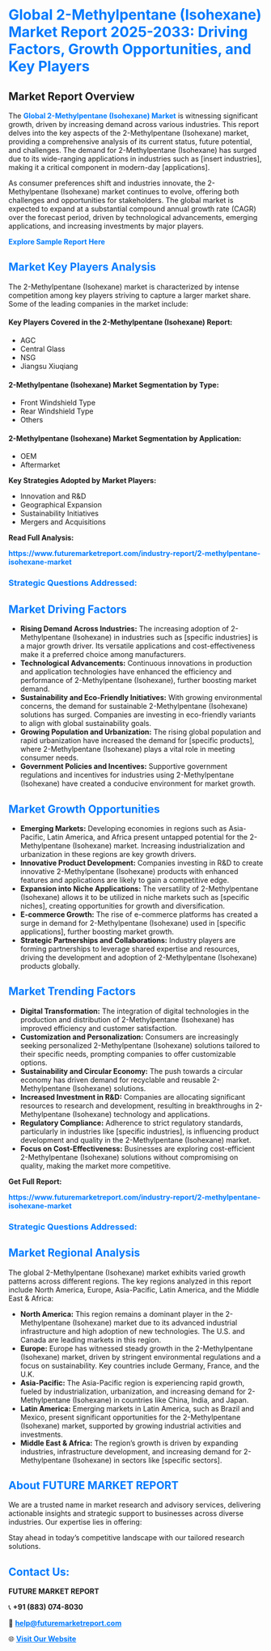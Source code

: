 <h1 style="color: #007BFF;">Global 2-Methylpentane (Isohexane) Market Report 2025-2033: Driving Factors, Growth Opportunities, and Key Players</h1>

<section id="overview">
<h2>Market Report Overview</h2>
<p>The <a href="https://www.futuremarketreport.com/industry-report/2-methylpentane-isohexane-market" style="color: #007BFF; text-decoration: none;"><strong>Global 2-Methylpentane (Isohexane) Market</strong></a> is witnessing significant growth, driven by increasing demand across various industries. This report delves into the key aspects of the 2-Methylpentane (Isohexane) market, providing a comprehensive analysis of its current status, future potential, and challenges. The demand for 2-Methylpentane (Isohexane) has surged due to its wide-ranging applications in industries such as [insert industries], making it a critical component in modern-day [applications].</p>
<p>As consumer preferences shift and industries innovate, the 2-Methylpentane (Isohexane) market continues to evolve, offering both challenges and opportunities for stakeholders. The global market is expected to expand at a substantial compound annual growth rate (CAGR) over the forecast period, driven by technological advancements, emerging applications, and increasing investments by major players.</p>
</section>

<section id="overview">
<p><a href="https://www.futuremarketreport.com/request-sample/reportId=33291" style="color: #007BFF; text-decoration: none;"><strong>Explore Sample Report Here</strong></a></p>
</section>

<section id="key-players">
<h2 style="color: #007BFF;">Market Key Players Analysis</h2>
<p>The 2-Methylpentane (Isohexane) market is characterized by intense competition among key players striving to capture a larger market share. Some of the leading companies in the market include:</p>
<h4>Key Players Covered in the 2-Methylpentane (Isohexane) Report:</h4>
<ul><li>AGC</li><li>Central Glass</li><li>NSG</li><li>Jiangsu Xiuqiang</li></ul>
<h4>2-Methylpentane (Isohexane) Market Segmentation by Type:</h4>
<ul><li>Front Windshield Type</li><li>Rear Windshield Type</li><li>Others</li></ul>

<h4>2-Methylpentane (Isohexane) Market Segmentation by Application:</h4>
<ul><li>OEM</li><li>Aftermarket</li></ul>
<p><strong>Key Strategies Adopted by Market Players:</strong></p>
<ul>
<li>Innovation and R&D</li>
<li>Geographical Expansion</li>
<li>Sustainability Initiatives</li>
<li>Mergers and Acquisitions</li>
</ul>
</section>

<section>
<p><strong>Read Full Analysis: </strong></p><a href="https://www.futuremarketreport.com/industry-report/2-methylpentane-isohexane-market" style="color: #007BFF; text-decoration: none;"><strong>https://www.futuremarketreport.com/industry-report/2-methylpentane-isohexane-market</strong></a>
<h3 style="color: #007BFF;">Strategic Questions Addressed:</h3>
</section>

<section id="driving-factors">
<h2 style="color: #007BFF;">Market Driving Factors</h2>
<ul>
<li><strong>Rising Demand Across Industries:</strong> The increasing adoption of 2-Methylpentane (Isohexane) in industries such as [specific industries] is a major growth driver. Its versatile applications and cost-effectiveness make it a preferred choice among manufacturers.</li>
<li><strong>Technological Advancements:</strong> Continuous innovations in production and application technologies have enhanced the efficiency and performance of 2-Methylpentane (Isohexane), further boosting market demand.</li>
<li><strong>Sustainability and Eco-Friendly Initiatives:</strong> With growing environmental concerns, the demand for sustainable 2-Methylpentane (Isohexane) solutions has surged. Companies are investing in eco-friendly variants to align with global sustainability goals.</li>
<li><strong>Growing Population and Urbanization:</strong> The rising global population and rapid urbanization have increased the demand for [specific products], where 2-Methylpentane (Isohexane) plays a vital role in meeting consumer needs.</li>
<li><strong>Government Policies and Incentives:</strong> Supportive government regulations and incentives for industries using 2-Methylpentane (Isohexane) have created a conducive environment for market growth.</li>
</ul>
</section>

<section id="growth-opportunities">
<h2 style="color: #007BFF;">Market Growth Opportunities</h2>
<ul>
<li><strong>Emerging Markets:</strong> Developing economies in regions such as Asia-Pacific, Latin America, and Africa present untapped potential for the 2-Methylpentane (Isohexane) market. Increasing industrialization and urbanization in these regions are key growth drivers.</li>
<li><strong>Innovative Product Development:</strong> Companies investing in R&D to create innovative 2-Methylpentane (Isohexane) products with enhanced features and applications are likely to gain a competitive edge.</li>
<li><strong>Expansion into Niche Applications:</strong> The versatility of 2-Methylpentane (Isohexane) allows it to be utilized in niche markets such as [specific niches], creating opportunities for growth and diversification.</li>
<li><strong>E-commerce Growth:</strong> The rise of e-commerce platforms has created a surge in demand for 2-Methylpentane (Isohexane) used in [specific applications], further boosting market growth.</li>
<li><strong>Strategic Partnerships and Collaborations:</strong> Industry players are forming partnerships to leverage shared expertise and resources, driving the development and adoption of 2-Methylpentane (Isohexane) products globally.</li>
</ul>
</section>

<section id="trending-factors">
<h2 style="color: #007BFF;">Market Trending Factors</h2>
<ul>
<li><strong>Digital Transformation:</strong> The integration of digital technologies in the production and distribution of 2-Methylpentane (Isohexane) has improved efficiency and customer satisfaction.</li>
<li><strong>Customization and Personalization:</strong> Consumers are increasingly seeking personalized 2-Methylpentane (Isohexane) solutions tailored to their specific needs, prompting companies to offer customizable options.</li>
<li><strong>Sustainability and Circular Economy:</strong> The push towards a circular economy has driven demand for recyclable and reusable 2-Methylpentane (Isohexane) solutions.</li>
<li><strong>Increased Investment in R&D:</strong> Companies are allocating significant resources to research and development, resulting in breakthroughs in 2-Methylpentane (Isohexane) technology and applications.</li>
<li><strong>Regulatory Compliance:</strong> Adherence to strict regulatory standards, particularly in industries like [specific industries], is influencing product development and quality in the 2-Methylpentane (Isohexane) market.</li>
<li><strong>Focus on Cost-Effectiveness:</strong> Businesses are exploring cost-efficient 2-Methylpentane (Isohexane) solutions without compromising on quality, making the market more competitive.</li>
</ul>
</section>

<section>
<p><strong>Get Full Report: </strong></p><a href="https://www.futuremarketreport.com/industry-report/2-methylpentane-isohexane-market" style="color: #007BFF; text-decoration: none;"><strong>https://www.futuremarketreport.com/industry-report/2-methylpentane-isohexane-market</strong></a>
<h3 style="color: #007BFF;">Strategic Questions Addressed:</h3>
</section>


<section id="regional-analysis">
<h2 style="color: #007BFF;">Market Regional Analysis</h2>
<p>The global 2-Methylpentane (Isohexane) market exhibits varied growth patterns across different regions. The key regions analyzed in this report include North America, Europe, Asia-Pacific, Latin America, and the Middle East & Africa:</p>
<ul>
<li><strong>North America:</strong> This region remains a dominant player in the 2-Methylpentane (Isohexane) market due to its advanced industrial infrastructure and high adoption of new technologies. The U.S. and Canada are leading markets in this region.</li>
<li><strong>Europe:</strong> Europe has witnessed steady growth in the 2-Methylpentane (Isohexane) market, driven by stringent environmental regulations and a focus on sustainability. Key countries include Germany, France, and the U.K.</li>
<li><strong>Asia-Pacific:</strong> The Asia-Pacific region is experiencing rapid growth, fueled by industrialization, urbanization, and increasing demand for 2-Methylpentane (Isohexane) in countries like China, India, and Japan.</li>
<li><strong>Latin America:</strong> Emerging markets in Latin America, such as Brazil and Mexico, present significant opportunities for the 2-Methylpentane (Isohexane) market, supported by growing industrial activities and investments.</li>
<li><strong>Middle East & Africa:</strong> The region’s growth is driven by expanding industries, infrastructure development, and increasing demand for 2-Methylpentane (Isohexane) in sectors like [specific sectors].</li>
</ul>
</section>

<footer>
<h2 style="color: #007BFF;">About FUTURE MARKET REPORT</h2>
<p>We are a trusted name in market research and advisory services, delivering actionable insights and strategic support to businesses across diverse industries. Our expertise lies in offering:</p>

<p>Stay ahead in today’s competitive landscape with our tailored research solutions.</p>

<h2 style="color: #007BFF;">Contact Us:</h2>
<p><strong>FUTURE MARKET REPORT</strong></p>
<p>📞 <strong>+91 (883) 074-8030</strong></p>
<p>📧 <strong><a href="mailto:help@futuremarketreport.com" style="color: #007BFF;">help@futuremarketreport.com</a></strong></p>
<p>🌐 <strong><a href="https://www.futuremarketreport.com/" style="color: #007BFF;">Visit Our Website</a></strong></p>
</footer>
